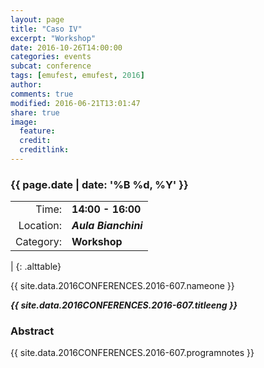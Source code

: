 ```yaml
---
layout: page
title: "Caso IV"
excerpt: "Workshop"
date: 2016-10-26T14:00:00
categories: events
subcat: conference
tags: [emufest, emufest, 2016]
author:
comments: true
modified: 2016-06-21T13:01:47
share: true
image:
  feature:
  credit:
  creditlink:
---
```


### {{ page.date | date: '%B %d, %Y' }}

|  |  |
|------------:|:------------|
| Time: | **14:00 - 16:00** |
| Location: | ***Aula Bianchini*** |
| Category: | **Workshop** |
|
{: .alttable}

{{ site.data.2016CONFERENCES.2016-607.nameone }}

***{{ site.data.2016CONFERENCES.2016-607.titleeng }}***


### Abstract

{{ site.data.2016CONFERENCES.2016-607.programnotes }}
